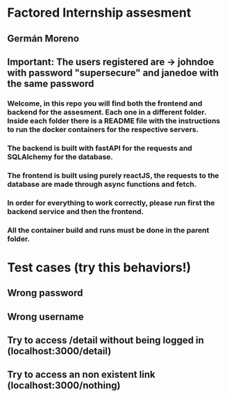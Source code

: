 # Factored Internship assesment
## Germán Moreno

## Important: The users registered are -> johndoe with password "supersecure" and janedoe with the same password
### Welcome, in this repo you will find both the frontend and backend for the assesment. Each one in a different folder. Inside each folder there is a README file with the instructions to run the docker containers for the respective servers.

### The backend is built with fastAPI for the requests and SQLAlchemy for the database. 

### The frontend is built using purely reactJS, the requests to the database are made through async functions and fetch.

### In order for everything to work correctly, please run first the backend service and then the frontend.

### All the container build and runs must be done in the parent folder.

# Test cases (try this behaviors!)
## Wrong password
## Wrong username
## Try to access /detail without being logged in (localhost:3000/detail)
## Try to access an non existent link (localhost:3000/nothing)
